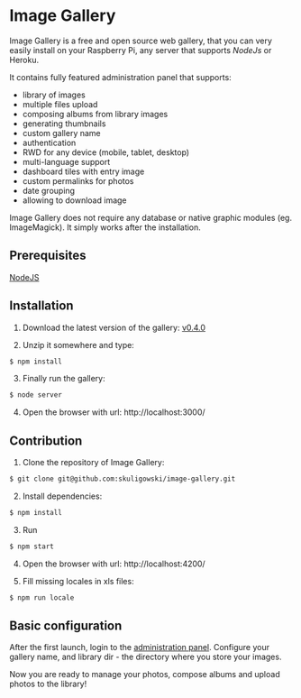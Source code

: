 # Image Gallery

Image Gallery is a free and open source web gallery, that you can very easily install on your Raspberry Pi, any server that supports *NodeJs* or Heroku.

It contains fully featured administration panel that supports:
- library of images
- multiple files upload
- composing albums from library images
- generating thumbnails
- custom gallery name
- authentication
- RWD for any device (mobile, tablet, desktop)
- multi-language support
- dashboard tiles with entry image
- custom permalinks for photos
- date grouping
- allowing to download image

Image Gallery does not require any database or native graphic modules (eg. ImageMagick).
It simply works after the installation.

## Prerequisites

[NodeJS](https://nodejs.org/en/download/)

## Installation

1. Download the latest version of the gallery: [v0.4.0](https://github.com/skuligowski/image-gallery/releases/download/v0.4.0/v0.4.0.zip)

2. Unzip it somewhere and type:

```bash
$ npm install
```

3. Finally run the gallery:

```bash
$ node server
```

4. Open the browser with url: http://localhost:3000/


## Contribution

1. Clone the repository of Image Gallery:

```bash
$ git clone git@github.com:skuligowski/image-gallery.git
```

2. Install dependencies:

```bash
$ npm install
```

3. Run

```bash
$ npm start
```

4. Open the browser with url: http://localhost:4200/


5. Fill missing locales in xls files:

```bash
$ npm run locale
```

## Basic configuration

After the first launch, login to the [administration panel](http://localhost:3000/login).
Configure your gallery name, and library dir - the directory where you store your images.

Now you are ready to manage your photos, compose albums and upload photos to the library!

